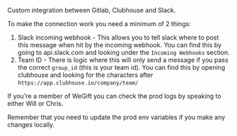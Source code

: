 Custom integration between Gitlab, Clubhouse and Slack.

To make the connection work you need a minimum of 2 things:
1. Slack incoming webhook - This allows you to tell slack where to post this message when hit by the incoming webhook.
   You can find this by going to api.slack.com and looking under the `Incoming Webhooks` section.
2. Team ID - There is logic where this will only send a message if you pass the correct `group_id` (this is your team id).
   You can find this by opening clubhouse and looking for the characters after `https://app.clubhouse.io/company/team/` 
   
If you're a member of WeGift you can check the prod logs by speaking to either Will or Chris. 

Remember that you need to update the prod env variables if you make any changes locally.